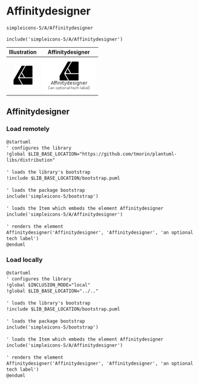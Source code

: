 # Affinitydesigner


```text
simpleicons-5/A/Affinitydesigner
```

```text
include('simpleicons-5/A/Affinitydesigner')
```



| Illustration | Affinitydesigner |
| :---: | :---: |
| ![illustration for Illustration](../../simpleicons-5/A/Affinitydesigner.png) | ![illustration for Affinitydesigner](../../simpleicons-5/A/Affinitydesigner.Local.png) |




## Affinitydesigner

### Load remotely
```plantuml
@startuml
' configures the library
!global $LIB_BASE_LOCATION="https://github.com/tmorin/plantuml-libs/distribution"

' loads the library's bootstrap
!include $LIB_BASE_LOCATION/bootstrap.puml

' loads the package bootstrap
include('simpleicons-5/bootstrap')

' loads the Item which embeds the element Affinitydesigner
include('simpleicons-5/A/Affinitydesigner')

' renders the element
Affinitydesigner('Affinitydesigner', 'Affinitydesigner', 'an optional tech label')
@enduml
```

### Load locally
```plantuml
@startuml
' configures the library
!global $INCLUSION_MODE="local"
!global $LIB_BASE_LOCATION="../.."

' loads the library's bootstrap
!include $LIB_BASE_LOCATION/bootstrap.puml

' loads the package bootstrap
include('simpleicons-5/bootstrap')

' loads the Item which embeds the element Affinitydesigner
include('simpleicons-5/A/Affinitydesigner')

' renders the element
Affinitydesigner('Affinitydesigner', 'Affinitydesigner', 'an optional tech label')
@enduml
```

